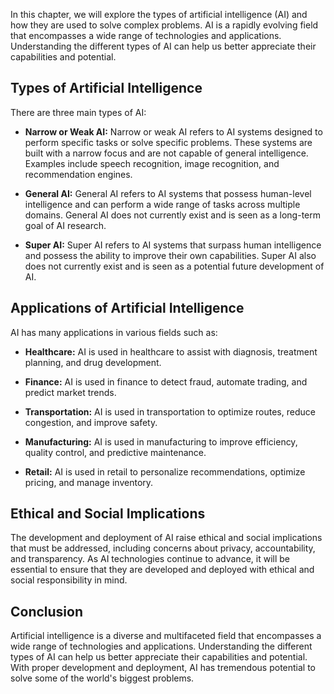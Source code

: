 
In this chapter, we will explore the types of artificial intelligence (AI) and how they are used to solve complex problems. AI is a rapidly evolving field that encompasses a wide range of technologies and applications. Understanding the different types of AI can help us better appreciate their capabilities and potential.

Types of Artificial Intelligence
--------------------------------

There are three main types of AI:

* **Narrow or Weak AI:** Narrow or weak AI refers to AI systems designed to perform specific tasks or solve specific problems. These systems are built with a narrow focus and are not capable of general intelligence. Examples include speech recognition, image recognition, and recommendation engines.

* **General AI:** General AI refers to AI systems that possess human-level intelligence and can perform a wide range of tasks across multiple domains. General AI does not currently exist and is seen as a long-term goal of AI research.

* **Super AI:** Super AI refers to AI systems that surpass human intelligence and possess the ability to improve their own capabilities. Super AI also does not currently exist and is seen as a potential future development of AI.

Applications of Artificial Intelligence
---------------------------------------

AI has many applications in various fields such as:

* **Healthcare:** AI is used in healthcare to assist with diagnosis, treatment planning, and drug development.

* **Finance:** AI is used in finance to detect fraud, automate trading, and predict market trends.

* **Transportation:** AI is used in transportation to optimize routes, reduce congestion, and improve safety.

* **Manufacturing:** AI is used in manufacturing to improve efficiency, quality control, and predictive maintenance.

* **Retail:** AI is used in retail to personalize recommendations, optimize pricing, and manage inventory.

Ethical and Social Implications
-------------------------------

The development and deployment of AI raise ethical and social implications that must be addressed, including concerns about privacy, accountability, and transparency. As AI technologies continue to advance, it will be essential to ensure that they are developed and deployed with ethical and social responsibility in mind.

Conclusion
----------

Artificial intelligence is a diverse and multifaceted field that encompasses a wide range of technologies and applications. Understanding the different types of AI can help us better appreciate their capabilities and potential. With proper development and deployment, AI has tremendous potential to solve some of the world's biggest problems.
